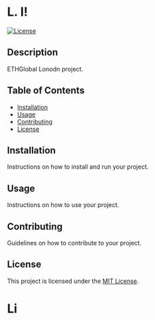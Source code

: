 # L. I!

[![License](https://img.shields.io/badge/license-MIT-blue.svg)](LICENSE)

## Description

ETHGlobal Lonodn project.

## Table of Contents

- [Installation](#installation)
- [Usage](#usage)
- [Contributing](#contributing)
- [License](#license)

## Installation

Instructions on how to install and run your project.

## Usage

Instructions on how to use your project.

## Contributing

Guidelines on how to contribute to your project.

## License

This project is licensed under the [MIT License](LICENSE).
# Li
